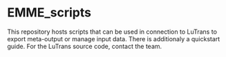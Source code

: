 # EMME_scripts
This repository hosts scripts that can be used in connection to LuTrans to export meta-output or manage input data. There is additionaly a quickstart guide. For the LuTrans source code, contact the team.
